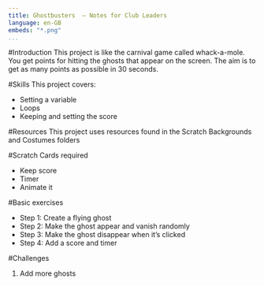 ```yaml
---
title: Ghostbusters  — Notes for Club Leaders 
language: en-GB
embeds: "*.png"
...
```


#Introduction
This project is like the carnival game called whack-a-mole. You get points for hitting the ghosts that appear on the screen. The aim is to get as many points as possible in 30 seconds.

#Skills
This project covers:

* Setting a variable
* Loops
* Keeping and setting the score

#Resources
This project uses resources found in the Scratch Backgrounds and Costumes folders

#Scratch Cards required
* Keep score 
* Timer 
* Animate it

#Basic exercises
* Step 1: Create a flying ghost
* Step 2: Make the ghost appear and vanish randomly 
* Step 3: Make the ghost disappear when it’s clicked 
* Step 4: Add a score and timer

#Challenges
1. Add more ghosts
